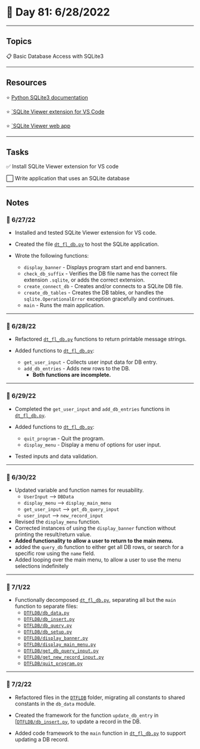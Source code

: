 # :calendar: Day 81: 6/28/2022

---

## Topics

:clipboard: Basic Database Access with SQLite3

---

## Resources

:star: [Python SQLite3 documentation](https://docs.python.org/3/library/sqlite3.html)

:star: [`SQLite Viewer extension for VS Code](https://marketplace.visualstudio.com/items?itemName=qwtel.sqlite-viewer)

:star: [`SQLite Viewer web app](https://sqliteviewer.app)

---

## Tasks

:white_check_mark: Install SQLite Viewer extension for VS code

:white_large_square: Write application that uses an SQLite database

---

## Notes

### :notebook: 6/27/22

- Installed and tested SQLite Viewer extension for VS code.

- Created the file [`dt_fl_db.py`](https://github.com/timothyhull/100daysofcode/blob/main/days/_81/dt_fl_db.py) to host the SQLite application.

- Wrote the following functions:
    - `display_banner` - Displays program start and end banners.
    - `check_db_suffix` - Verifies the DB file name has the correct file extension `.sqlite`, or adds the correct extension.
    - `create_connect_db` - Creates and/or connects to a SQLite DB file.
    - `create_db_tables` - Creates the DB tables, or handles the `sqlite.OperationalError` exception gracefully and continues.
    - `main` - Runs the main application.

---

### :notebook: 6/28/22

- Refactored [`dt_fl_db.py`](https://github.com/timothyhull/100daysofcode/blob/main/days/_81/dt_fl_db.py) functions to return printable message strings.

- Added functions to [`dt_fl_db.py`](https://github.com/timothyhull/100daysofcode/blob/main/days/_81/dt_fl_db.py):
    - `get_user_input` - Collects user input data for DB entry.
    - `add_db_entries` - Adds new rows to the DB.
        - **Both functions are incomplete.**

---

### :notebook: 6/29/22

- Completed the `get_user_input` and `add_db_entries` functions in [`dt_fl_db.py`](https://github.com/timothyhull/100daysofcode/blob/main/days/_81/dt_fl_db.py).

- Added functions to [`dt_fl_db.py`](https://github.com/timothyhull/100daysofcode/blob/main/days/_81/dt_fl_db.py):
    - `quit_program` - Quit the program.
    - `display_menu` - Display a menu of options for user input.

- Tested inputs and data validation.

---

### :notebook: 6/30/22

- Updated variable and function names for reusability.
    - `UserInput` --> `DBData`
    - `display_menu` --> `display_main_menu`
    - `get_user_input` --> `get_db_query_input`
    - `user_input` --> `new_record_input`
- Revised the `display_menu` function.
- Corrected instances of using the `display_banner` function without printing the result/return value.
- **Added functionality to allow a user to return to the main menu.**
- added the `query_db` function to either get all DB rows, or search for a specific row using the `name` field.
- Added looping over the main menu, to allow a user to use the menu selections indefinitely

---

### :notebook: 7/1/22

- Functionally decomposed [`dt_fl_db.py`](https://github.com/timothyhull/100daysofcode/blob/main/days/_81/dt_fl_db.py), separating all but the `main` function to separate files:
    - [`DTFLDB/db_data.py`](https://github.com/timothyhull/100daysofcode/blob/main/days/_81/DTFLDB/db_data.py)
    - [`DTFLDB/db_insert.py`](https://github.com/timothyhull/100daysofcode/blob/main/days/_81/DTFLDB/db_insert.py)
    - [`DTFLDB/db_query.py`](https://github.com/timothyhull/100daysofcode/blob/main/days/_81/DTFLDB/db_query.py)
    - [`DTFLDB/db_setup.py`](https://github.com/timothyhull/100daysofcode/blob/main/days/_81/DTFLDB/db_setup.py)
    - [`DTFLDB/display_banner.py`](https://github.com/timothyhull/100daysofcode/blob/main/days/_81/DTFLDB/display_banner.py)
    - [`DTFLDB/display_main_menu.py`](https://github.com/timothyhull/100daysofcode/blob/main/days/_81/DTFLDB/display_main_menu.py)
    - [`DTFLDB/get_db_query_input.py`](https://github.com/timothyhull/100daysofcode/blob/main/days/_81/DTFLDB/get_db_query_input.py)
    - [`DTFLDB/get_new_record_input.py`](https://github.com/timothyhull/100daysofcode/blob/main/days/_81/DTFLDB/get_new_record_input.py)
    - [`DTFLDB/quit_program.py`](https://github.com/timothyhull/100daysofcode/blob/main/days/_81/DTFLDB/quit_program.py)

---

### :notebook: 7/2/22

- Refactored files in the [`DTFLDB`](https://github.com/timothyhull/100daysofcode/tree/main/days/_81/DTFLDB) folder, migrating all constants to shared constants in the `db_data` module.

- Created the framework for the function `update_db_entry` in [[`DTFLDB/db_insert.py`](https://github.com/timothyhull/100daysofcode/blob/main/days/_81/DTFLDB/db_insert.py), to update a record in the DB.

- Added code framework to the `main` function in [`dt_fl_db.py`](https://github.com/timothyhull/100daysofcode/blob/main/days/_81/dt_fl_db.py) to support updating a DB record.
